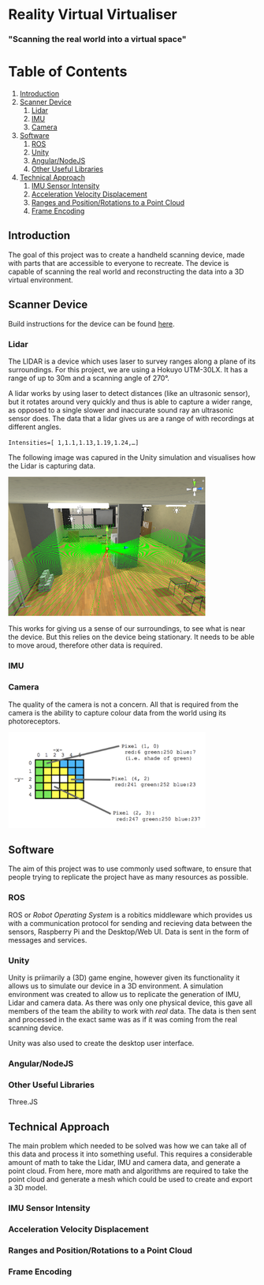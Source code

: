 
# Reality Virtual Virtualiser
### "Scanning the real world into a virtual space"

# Table of Contents
1. [Introduction](#introduction)
2. [Scanner Device](#scanner)
    1. [Lidar](#lidar)
    2. [IMU](#imu)
    3. [Camera](#camera)
3. [Software](#software)
    1. [ROS](#lidar)
    2. [Unity](#imu)
    3. [Angular/NodeJS](#angular)
    4. [Other Useful Libraries](#other)
4. [Technical Approach](#technical)
    1. [IMU Sensor Intensity](#intensity)
    2. [Acceleration Velocity Displacement](#acceleration)
    3. [Ranges and Position/Rotations to a Point Cloud](#pointcloud)
    4. [Frame Encoding](#frame)

## Introduction <a name="introduction"></a>
The goal of this project was to create a handheld scanning device, made with parts that are accessible to everyone to recreate. The device is capable of scanning the real world and reconstructing the data into a 3D virtual environment. 

## Scanner Device <a name="scanner"></a>

Build instructions for the device can be found [here](https://github.com/aytimothy/RealityVirtualVirturalizer/blob/master/build-instructions/nothing.txt).


### Lidar <a name="lidar"></a>

The LIDAR is a device which uses laser to survey ranges along a plane of its surroundings. For this project, we are using a Hokuyo UTM-30LX. It has a range of up to 30m and a scanning angle of 270&deg;.

A lidar works by using laser to detect distances (like an ultrasonic sensor), but it rotates around very quickly and thus is able to capture a wider range, as opposed to a single slower and inaccurate sound ray an ultrasonic sensor does. The data that a lidar gives us are a range of with recordings at different angles.

`Intensities=[ 1,1.1,1.13,1.19,1.24,…]`

The following image was capured in the Unity simulation and visualises how the Lidar is capturing data.

<img src="https://github.com/aytimothy/RealityVirtualVirturalizer/blob/master/docs/img/lidarexample.png" alt="Lidar Example" width="400"/>

This works for giving us a sense of our surroundings, to see what is near the device. But this relies on the device being stationary. It needs to be able to move aroud, therefore other data is required.


### IMU <a name="imu"></a>

### Camera <a name="camera"></a>
The quality of the camera is not a concern. All that is required from the camera is the ability to capture colour data from the world using its photoreceptors. 
 

<img src="https://github.com/aytimothy/RealityVirtualVirturalizer/blob/master/docs/img/imagepixelarray.png" alt="Images Stored as Pixels" width="400"/>


## Software <a name="software"></a>
The aim of this project was to use commonly used software, to ensure that people trying to replicate the project have as many resources as possible. 

### ROS <a name="ros"></a>
ROS or *Robot Operating System* is a robitics middleware which provides us with a communication protocol for sending and recieving data between the sensors, Raspberry Pi and the Desktop/Web UI. Data is sent in the form of messages and services. 
 
### Unity <a name="unity"></a>
Unity is priimarily a (3D) game engine, however given its functionality it allows us to simulate our device in a 3D environment. A simulation environment was created to allow us to replicate the generation of IMU, Lidar and camera data. As there was only one physical device, this gave all members of the team the ability to work with *real* data.
The data is then sent and processed in the exact same was as if it was coming from the real scanning device.


Unity was also used to create the desktop user interface. 

### Angular/NodeJS <a name="angular"></a>


### Other Useful Libraries <a name="other"></a>
Three.JS

## Technical Approach <a name="technical"></a>
The main problem which needed to be solved was how we can take all of this data and process it into something useful. This requires a considerable amount of math to take the Lidar, IMU and camera data, and generate a point cloud. From here, more math and algorithms are required to take the point cloud and generate a mesh which could be used to create and export a 3D model.


### IMU Sensor Intensity <a name="intensity"></a>
### Acceleration Velocity Displacement<a name="acceleration"></a>
### Ranges and Position/Rotations to a Point Cloud <a name="pointcloud"></a>
### Frame Encoding <a name="frame"></a>
